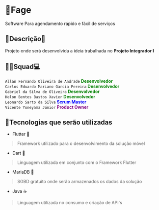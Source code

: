# 📝Fage

Software Para agendamento rápido e fácil de serviços


## 📃Descrição📃

Projeto onde será desenvolvida a ideia trabalhada no **Projeto Integrador I** 

## 👨‍💻Squad💻

```Allan Fernando Oliveira de Andrade``` <a style="color:green">  **Desenvolvedor** </a>  
```Carlos Eduardo Mariano Garcia Pereira```  <a style="color:green">  **Desenvolvedor** </a>  
```Gabriel da Silva de Oliveira``` <a style="color:green">  **Desenvolvedor** </a>   
```Helon Bentes Bastos Xavier``` <a style="color:green">  **Desenvolvedor** </a>  
```Leonardo Sarto da Silva```  <a style="color:blue">  **Scrum Master** </a>    
```Vicente Yoneyama Júnior``` <a style="color:purple">  **Product Owner** </a>



## 🔎Tecnologias que serão utilizadas

* Flutter 📱

> Framework utilizado para o desenvolvimento da solução móvel

* Dart 🌊

> Linguagem utilizada em conjunto com o Framework Flutter

* MariaDB 🐬

> SGBD gratuíto onde serão armazenados os dados da solução

* Java ☕

> Linguagem utilizada no consumo e criação de API's
